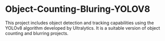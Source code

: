 # Object-Counting-Bluring-YOLOV8
This project includes object detection and tracking capabilities using the YOLOv8 algorithm developed by Ultralytics. It is a suitable version of object counting and blurring projects.
